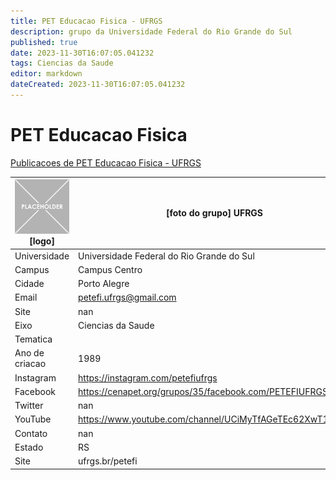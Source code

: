 ```yaml
---
title: PET Educacao Fisica - UFRGS
description: grupo da Universidade Federal do Rio Grande do Sul
published: true
date: 2023-11-30T16:07:05.041232
tags: Ciencias da Saude
editor: markdown
dateCreated: 2023-11-30T16:07:05.041232
---
```


# PET Educacao Fisica

[Publicacoes de PET Educacao Fisica - UFRGS](/atividade/32PETEducacaoFisicaUFRGS/feed.md)

| ![placeholder.png](/placeholder.png) [logo] | [foto do grupo] UFRGS         |
| ------------------------------------------- | ------------------------------------------------- |
| Universidade                                | Universidade Federal do Rio Grande do Sul      |
| Campus                                      | Campus Centro            |
| Cidade                                      | Porto Alegre             |
| Email                                       | petefi.ufrgs@gmail.com             |
| Site                                        | nan              |
| Eixo                                        | Ciencias da Saude              |
| Tematica                                    |           |
| Ano de criacao                              | 1989        |
| Instagram                                   | https://instagram.com/petefiufrgs         |
| Facebook                                    | https://cenapet.org/grupos/35/facebook.com/PETEFIUFRGS          |
| Twitter                                     | nan           |
| YouTube                                     | https://www.youtube.com/channel/UCiMyTfAGeTEc62XwT1IFRtQ           |
| Contato                                     | nan         |
| Estado                                      |  RS            |
| Site                                        | ufrgs.br/petefi |
